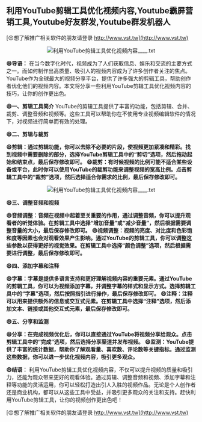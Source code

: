 ## **利用YouTube剪辑工具优化视频内容,Youtube霸屏营销工具,Youtube好友群发,Youtube群发机器人**

[😍想了解推广相关软件的朋友请登录 http://www.vst.tw](http://www.vst.tw)

 <center><img src="https://vst.tw/MP4/tuiguang/png/0.png" alt="利用YouTube剪辑工具优化视频内容____.txt"></center>

**😄导语：**
在当今数字化时代，视频成为了人们获取信息、娱乐和交流的主要方式之一。而如何制作出高质量、吸引人的视频内容成为了许多创作者关注的焦点。YouTube作为全球最大的视频分享平台，提供了许多强大的剪辑工具，帮助创作者优化他们的视频内容。本文将分享一些利用YouTube剪辑工具优化视频内容的技巧，让你的创作更出色。

**😄一、剪辑工具简介**
YouTube的剪辑工具提供了丰富的功能，包括剪辑、合并、裁剪、调整音频和视频等。这些工具可以帮助你在不使用专业视频编辑软件的情况下，对视频进行简单而有效的处理。

**😄二、剪辑与裁剪**

**😄剪辑：通过剪辑功能，你可以去除不必要的片段，使视频更加紧凑和精彩。找到视频中需要删除的部分，选择YouTube剪辑工具中的“剪切”选项，然后拖动起始和结束点，最后保存修改即可。**
**😄裁剪：有时候视频的比例可能不适合某些设备或平台，此时你可以使用YouTube的裁剪功能来调整视频的宽高比例。点击剪辑工具中的“裁剪”选项，然后选择适合你需求的比例，最后保存修改即可。**

 <center><img src="https://vst.tw/MP4/tuiguang/png/7.png" alt="利用YouTube剪辑工具优化视频内容____.txt"></center>

**😄三、调整音频和视频**

**😄音频调整：音频在视频中起着至关重要的作用，通过调整音频，你可以提升观看者的听觉体验。在剪辑工具中选择“增加音量”或“减少音量”，然后根据需要调整音量的大小，最后保存修改即可。**
**😄视频调整：视频的亮度、对比度和色彩饱和度等因素也会对观看效果产生影响。通过YouTube的剪辑工具，你可以调整这些参数以获得更好的视觉效果。在剪辑工具中选择“颜色调整”选项，然后根据需要进行调整，最后保存修改即可。**

**😄四、添加字幕和注释**

**😄字幕：字幕是提供多语言支持和更好理解视频内容的重要元素。通过YouTube的剪辑工具，你可以为视频添加字幕，并调整字幕的样式和显示方式。选择剪辑工具中的“字幕”选项，然后按照指引进行操作，最后保存修改即可。**
**😄注释：注释可以用来提供额外的信息或交互式元素。在剪辑工具中选择“注释”选项，然后添加文本、链接或其他交互式元素，最后保存修改即可。**

**😄五、分享和监测**

**😄分享：在完成视频优化后，你可以直接通过YouTube将视频分享给观众。点击剪辑工具中的“完成”选项，然后选择分享渠道并发布视频。**
**😄监测：YouTube提供了丰富的统计数据，帮助你了解观看量、喜欢数、评论数等关键指标。通过监测这些数据，你可以进一步优化视频内容，吸引更多观众。**

**😄结语：**
利用YouTube剪辑工具优化视频内容，不仅可以提升视频的质量和吸引力，还能为观众带来更好的观看体验。通过剪辑、调整音频和视频、添加字幕和注释等功能的灵活运用，你可以轻松打造出引人入胜的视频作品。无论是个人创作者还是商业机构，都可以从这些工具中受益，并吸引更多观众的关注和支持。赶快利用YouTube剪辑工具，让你的视频创作更出色吧！

[😍想了解推广相关软件的朋友请登录 http://www.vst.tw](http://www.vst.tw)



